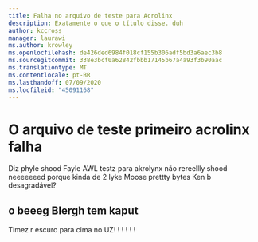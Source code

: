 ```yaml
---
title: Falha no arquivo de teste para Acrolinx
description: Exatamente o que o título disse. duh
author: kccross
manager: laurawi
ms.author: krowley
ms.openlocfilehash: de426ded6984f018cf155b306adf5bd3a6aec3b8
ms.sourcegitcommit: 338e3bcf0a62842fbbb17145b67a4a93f3b90aac
ms.translationtype: MT
ms.contentlocale: pt-BR
ms.lasthandoff: 07/09/2020
ms.locfileid: "45091168"
---
```

# <a name="test-file-fore-acrolinx-failes"></a>O arquivo de teste primeiro acrolinx falha

Diz phyle shood Fayle AWL testz para akrolynx não rereellly shood neeeeeeed porque kinda de 2 lyke Moose prettty bytes Ken b desagradável?

## <a name="the-beeeg-blergh-has-kaput"></a>o beeeg Blergh tem kaput
Timez r escuro para cima no UZ! ! ! ! ! !
